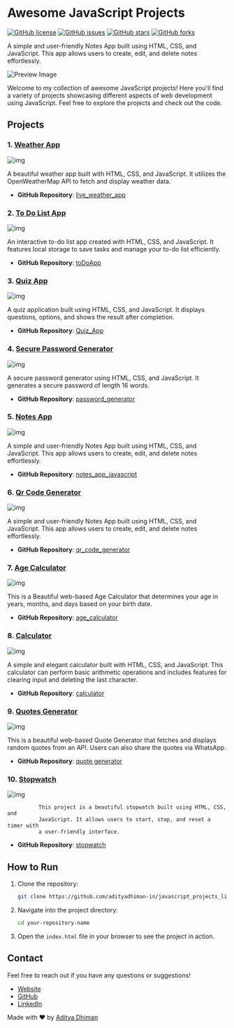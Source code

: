 # Awesome JavaScript Projects

[![GitHub license](https://img.shields.io/badge/license-MIT-blue.svg)](https://github.com/adityadhiman-in/notes_app_javascript/blob/main/LICENSE)
[![GitHub issues](https://img.shields.io/github/issues/adityadhiman-in/notes_app_javascript.svg)](https://github.com/adityadhiman-in/notes_app_javascript/issues)
[![GitHub stars](https://img.shields.io/github/stars/adityadhiman-in/notes_app_javascript.svg)](https://github.com/adityadhiman-in/notes_app_javascript/stargazers)
[![GitHub forks](https://img.shields.io/github/forks/adityadhiman-in/notes_app_javascript.svg)](https://github.com/adityadhiman-in/notes_app_javascript/network)

A simple and user-friendly Notes App built using HTML, CSS, and JavaScript. This app allows users to create, edit, and delete notes effortlessly.

![Preview Image](./Images/main.png)

Welcome to my collection of awesome JavaScript projects! Here you'll find a variety of projects showcasing different aspects of web development using JavaScript. Feel free to explore the projects and check out the code.

## Projects

### 1. [Weather App](https://adityadhiman-in.github.io/live_weather_app/)

![img](./Images/weather.png)

A beautiful weather app built with HTML, CSS, and JavaScript. It utilizes the OpenWeatherMap API to fetch and display weather data.

- **GitHub Repository**: [live_weather_app](https://github.com/adityadhiman-in/live_weather_app)

### 2. [To Do List App](https://adityadhiman-in.github.io/toDoApp/)

![img](./Images/todo.png)

An interactive to-do list app created with HTML, CSS, and JavaScript. It features local storage to save tasks and manage your to-do list efficiently.

- **GitHub Repository**: [toDoApp](https://github.com/adityadhiman-in/toDoApp)

### 3. [Quiz App](https://adityadhiman-in.github.io/Quiz_App/)

![img](./Images/quiz.png)

A quiz application built using HTML, CSS, and JavaScript. It displays questions, options, and shows the result after completion.

- **GitHub Repository**: [Quiz_App](https://github.com/adityadhiman-in/Quiz_App)

### 4. [Secure Password Generator](https://adityadhiman-in.github.io/Quiz_App/)

![img](./Images/password.png)

A secure password generator using HTML, CSS, and JavaScript. It
generates a secure password of length 16 words.

- **GitHub Repository**: [password_generator](https://github.com/adityadhiman-in/password_generator)

### 5. [Notes App](https://adityadhiman-in.github.io/notes_app_javascript/)

![img](./Images/notes.png)

A simple and user-friendly Notes App built using HTML, CSS, and JavaScript. This app allows users to create, edit, and delete notes effortlessly.

- **GitHub Repository**: [notes_app_javascript](https://github.com/adityadhiman-in/notes_app_javascript)

### 6. [Qr Code Generator](https://adityadhiman-in.github.io/qr_code_generator/)

![img](./Images/qrCode.png)

A simple and user-friendly Notes App built using HTML, CSS, and JavaScript. This app allows users to create, edit, and delete notes effortlessly.

- **GitHub Repository**: [qr_code_generator](https://github.com/adityadhiman-in/qr_code_generator)

### 7. [Age Calculator](https://adityadhiman-in.github.io/age_calculator)

![img](./Images/ageCalc.png)

This is a Beautiful web-based Age Calculator that determines your age in years, months, and days based on your birth date.

- **GitHub Repository**: [age_calculator](https://github.com/adityadhiman-in/age_calculator)

### 8. [Calculator](https://adityadhiman-in.github.io/calculator/)

![img](./Images/calculator.png)

A simple and elegant calculator built with HTML, CSS, and JavaScript. This calculator can perform basic arithmetic operations and includes features for clearing input and deleting the last character.

- **GitHub Repository**: [calculator](https://github.com/adityadhiman-in/calculator)

### 9. [Quotes Generator](https://adityadhiman-in.github.io/quotes_generator/)

![img](./Images/quote.png)

This is a beautiful web-based Quote Generator that fetches and displays random quotes from an API. Users can also share the quotes via WhatsApp.

- **GitHub Repository**: [quote generator](https://github.com/adityadhiman-in/quotes_generator)

### 10. [Stopwatch](https://adityadhiman-in.github.io/stopwatch/)

![img](./Images/stopwatch.png)

              This project is a beautiful stopwatch built using HTML, CSS, and
              JavaScript. It allows users to start, stop, and reset a timer with
              a user-friendly interface.

- **GitHub Repository**: [stopwatch](https://github.com/adityadhiman-in/stopwatch)

## How to Run

1. Clone the repository:

   ```bash
   git clone https://github.com/adityadhiman-in/javascript_projects_library.git
   ```

2. Navigate into the project directory:

   ```bash
   cd your-repository-name
   ```

3. Open the `index.html` file in your browser to see the project in action.

## Contact

Feel free to reach out if you have any questions or suggestions!

- [Website](https://adityadhiman.in)
- [GitHub](https://github.com/adityadhiman-in)
- [LinkedIn](https://www.linkedin.com/in/adityadhiman-in)

Made with ❤️ by [Aditya Dhiman](https://adityadhiman.in)
